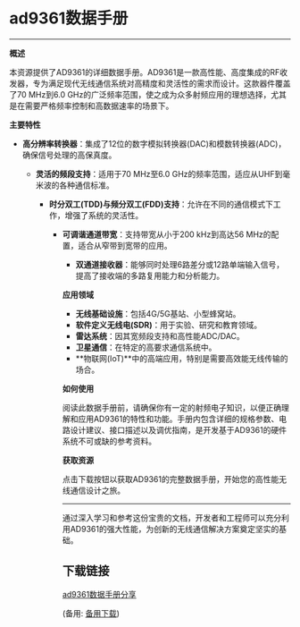  # ad9361数据手册

 ---

 **概述**

 本资源提供了AD9361的详细数据手册。AD9361是一款高性能、高度集成的RF收发器，专为满足现代无线通信系统对高精度和灵活性的需求而设计。这款器件覆盖了70 MHz到6.0 GHz的广泛频率范围，使之成为众多射频应用的理想选择，尤其是在需要严格频率控制和高数据速率的场景下。

 **主要特性**

 - **高分辨率转换器**：集成了12位的数字模拟转换器(DAC)和模数转换器(ADC)，确保信号处理的高保真度。

   - **灵活的频段支持**：适用于70 MHz至6.0 GHz的频率范围，适应从UHF到毫米波的各种通信标准。

     - **时分双工(TDD)与频分双工(FDD)支持**：允许在不同的通信模式下工作，增强了系统的灵活性。

       - **可调谐通道带宽**：支持带宽从小于200 kHz到高达56 MHz的配置，适合从窄带到宽带的应用。

         - **双通道接收器**：能够同时处理6路差分或12路单端输入信号，提高了接收端的多路复用能力和分析能力。

         **应用领域**

         - **无线基础设施**：包括4G/5G基站、小型蜂窝站。
         - **软件定义无线电(SDR)**：用于实验、研究和教育领域。
         - **雷达系统**：因其宽频段支持和高性能ADC/DAC。
         - **卫星通信**：在特定的高要求通信系统中。
         - **物联网(IoT)**中的高端应用，特别是需要高效能无线传输的场合。

         **如何使用**

         阅读此数据手册前，请确保你有一定的射频电子知识，以便正确理解和应用AD9361的特性和功能。手册内包含详细的规格参数、电路设计建议、接口描述以及调优指南，是开发基于AD9361的硬件系统不可或缺的参考资料。

         **获取资源**

         点击下载按钮以获取AD9361的完整数据手册，开始您的高性能无线通信设计之旅。

         ---

         通过深入学习和参考这份宝贵的文档，开发者和工程师可以充分利用AD9361的强大性能，为创新的无线通信解决方案奠定坚实的基础。

         ## 下载链接
         [ad9361数据手册分享](https://pan.quark.cn/s/bf67ea775d20) 

         (备用: [备用下载](https://pan.baidu.com/s/1hauNxNS92uC44KRbR4ZK0g?pwd=1234))
